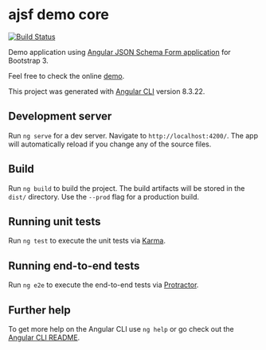 # ajsf demo core

[![Build Status](https://travis-ci.com/hamzahamidi/ajsf-demo-bootstrap3.svg?branch=master)](https://travis-ci.com/hamzahamidi/ajsf-demo-bootstrap3)

Demo application using [Angular JSON Schema Form application](https://github.com/hamzahamidi/ajsf) for Bootstrap 3.

Feel free to check the online [demo](https://hamidihamza.com/ajsf-demo-bootstrap3).

This project was generated with [Angular CLI](https://github.com/angular/angular-cli) version 8.3.22.

## Development server

Run `ng serve` for a dev server. Navigate to `http://localhost:4200/`. The app will automatically reload if you change any of the source files.


## Build

Run `ng build` to build the project. The build artifacts will be stored in the `dist/` directory. Use the `--prod` flag for a production build.

## Running unit tests

Run `ng test` to execute the unit tests via [Karma](https://karma-runner.github.io).

## Running end-to-end tests

Run `ng e2e` to execute the end-to-end tests via [Protractor](http://www.protractortest.org/).

## Further help

To get more help on the Angular CLI use `ng help` or go check out the [Angular CLI README](https://github.com/angular/angular-cli/blob/master/README.md).
